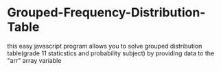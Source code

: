 # Grouped-Frequency-Distribution-Table
this easy javascript program allows you to solve grouped distribution table(grade 11 staticstics and probability subject) by providing data to the "arr" array variable
